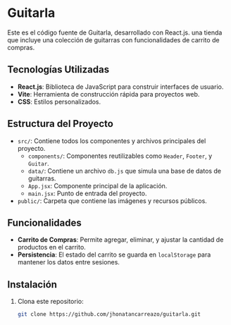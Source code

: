# Guitarla

Este es el código fuente de Guitarla, desarrollado con React.js. una tienda que  incluye una colección de guitarras con funcionalidades de carrito de compras.

## Tecnologías Utilizadas

- **React.js**: Biblioteca de JavaScript para construir interfaces de usuario.
- **Vite**: Herramienta de construcción rápida para proyectos web.
- **CSS**: Estilos personalizados.

## Estructura del Proyecto

- `src/`: Contiene todos los componentes y archivos principales del proyecto.
  - `components/`: Componentes reutilizables como `Header`, `Footer`, y `Guitar`.
  - `data/`: Contiene un archivo `db.js` que simula una base de datos de guitarras.
  - `App.jsx`: Componente principal de la aplicación.
  - `main.jsx`: Punto de entrada del proyecto.
- `public/`: Carpeta que contiene las imágenes y recursos públicos.

## Funcionalidades

- **Carrito de Compras**: Permite agregar, eliminar, y ajustar la cantidad de productos en el carrito.
- **Persistencia**: El estado del carrito se guarda en `localStorage` para mantener los datos entre sesiones.

## Instalación

1. Clona este repositorio:
   ```bash
   git clone https://github.com/jhonatancarreazo/guitarla.git
